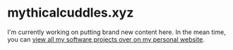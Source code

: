 # mythicalcuddles.xyz

I'm currently working on putting brand new content here. In the mean time, you can [view all my software projects over on my personal website](https://melissabrennan.dev).
